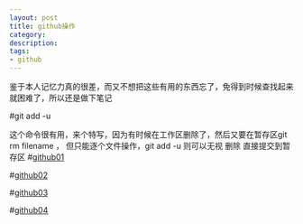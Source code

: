 ```yaml
---
layout: post
title: github操作
category: 
description: 
tags:
- github
---
```


<style>
img{
  max-widht:600px;
  max-height:600px;
}
</style>
  
鉴于本人记忆力真的很差，而又不想把这些有用的东西忘了，免得到时候查找起来就困难了，所以还是做下笔记

#git add -u  

这个命令很有用，来个特写，因为有时候在工作区删除了，然后又要在暂存区git rm filename ， 但只能逐个文件操作，git add -u 则可以无视 删除 直接提交到暂存区
#[github01](http://FruitPlus.github.io/images/github/github01.png)

#[github02](http://FruitPlus.github.io/images/github/github02.png)

#[github03](http://FruitPlus.github.io/images/github/github03.png)

#[github04](http://FruitPlus.github.io/images/github/github04.png)

<!--<img src="http://FruitPlus.github.io/images/github/github01.png">-->
<!--<img src="http://FruitPlus.github.io/images/github/github02.png">-->
<!--<img src="http://FruitPlus.github.io/images/github/github03.png">-->
<!--<img src="http://FruitPlus.github.io/images/github/github04.png">-->

